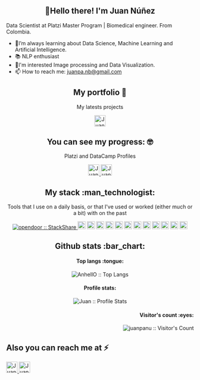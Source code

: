 <h2 align="center">🖖Hello there! I'm Juan Núñez</h2>
<div align="left">
<p> Data Scientist at Platzi Master Program | Biomedical engineer.
  From Colombia.</p>

- 🧠I’m always learning about Data Science, Machine Learning and Artificial Intelligence.
- 📚 NLP enthusiast
- 🤔I'm interested Image processing and Data Visualization.
- 📫 How to reach me: juanpa.nb@gmail.com 

<h2 align="center">My portfolio 🧪</h2>
<p align="center">My latests projects</p>
<p align="center">
<a href="https://juanpanu.github.io/">
    <img src="https://juanpanu.github.io/images/Profile.png?raw=true" alt="Juan Nuñez's Portfolio" height="30" width="30">
  </a>
</p>

<h2 align="center">You can see my progress: 🤓</h2>
<p align="center">Platzi and DataCamp Profiles</p>
<p align="center">
<a href="https://platzi.com/@juanpanu/">
    <img src="https://raw.githubusercontent.com/simple-icons/simple-icons/6f61865e4de3a772c5be475db8c2cb3ef923f082/icons/platzi.svg" alt="Juan Nuñez's Platzi" height="30" width="30">
  </a>
<a href=https://www.datacamp.com/profile/juanpanb">
    <img src="https://raw.githubusercontent.com/simple-icons/simple-icons/6f61865e4de3a772c5be475db8c2cb3ef923f082/icons/datacamp.svg" alt="Juan Nuñez's DataCamp" height="30" width="30">
  </a>
</p> 

<h2 align="center">My stack :man_technologist:</h2>

<p align="center">Tools that I use on a daily basis, or that I've used or worked (either much or a bit) with on the past</p>
<p align="center">
  <a href="https://stackshare.io/opendoor/data-science">
    <img src="http://img.shields.io/badge/tech-stack-0690fa.svg?style=flat" alt="opendoor :: StackShare" />
  </a>
<a href="https://www.python.org/" title="Python"><img src="https://github.com/tomchen/stack-icons/blob/master/logos/python.svg" alt="Python" width="21px" height="21px"></a>
<a href="https://jupyter.org/" title="Jupyter"><img src="https://github.com/tomchen/stack-icons/blob/master/logos/jupyter.svg" alt="Jupyter" width="21px" height="21px"></a>
<a href="https://numpy.org/" title="Numpy"><img src="https://www.vectorlogo.zone/logos/numpy/numpy-icon.svg" alt="Numpy" width="21px" height="21px"></a>
<a href="https://pandas.pydata.org/" title="Pandas"><img src="https://github.com/simple-icons/simple-icons/blob/master/icons/pandas.svg" alt="pandas" width="21px" height="21px"></a>
<a href="https://scrapy.org/" title="Numpy"><img src="https://img.stackshare.io/service/3116/LJ_Gsz28_400x400.png" alt="Scrapy" width="21px" height="21px"></a>
<a href="https://www.elastic.co/es/" title="ElasticSearch"><img src="https://www.vectorlogo.zone/logos/elastic/elastic-icon.svg" alt="ElasticSearch" width="21px" height="21px"></a>
<a href="https://www.tensorflow.org/" title="TensorFlow"><img src="https://www.vectorlogo.zone/logos/tensorflow/tensorflow-icon.svg" alt="TF" width="21px" height="21px"></a>
<a href="https://dev.mysql.com/" title="MySQL"><img src="https://github.com/tomchen/stack-icons/blob/master/logos/mysql.svg" alt="MySQL" width="21px" height="21px"></a>
<a href="https://www.mongodb.org/" title="MongoDB"><img src="https://github.com/tomchen/stack-icons/blob/master/logos/mongodb-icon.svg" alt="MongoDB" width="21px" height="21px"></a>
<a href="https://www.docker.com/" title="docker"><img src="https://github.com/tomchen/stack-icons/blob/master/logos/docker-icon.svg" alt="docker" width="21px" height="21px"></a>
<a href="https://git-scm.com/" title="Git"><img src="https://github.com/tomchen/stack-icons/blob/master/logos/git-icon.svg" alt="Git" width="21px" height="21px"></a>
<a href="https://code.visualstudio.com/" title="Visual Studio Code"><img src="https://github.com/tomchen/stack-icons/blob/master/logos/visual-studio-code.svg" alt="Visual Studio Code" width="21px" height="21px"></a>

</p>


<h2 align="center">Github stats :bar_chart:</h2>

<h4 align="center">Top langs :tongue:</h4>

<p align="center"><img src="https://github-readme-stats.vercel.app/api/top-langs/?username=juanpanu&langs_count=10&theme=tokyonight&layout=compact" alt="AnhellO :: Top Langs" /></p>

<h4 align="center">Profile stats:</h4>

<p align="center"><img src="https://github-readme-stats.vercel.app/api?username=juanpanu&show_icons=true" alt="Juan :: Profile Stats" /></p>

<h4 align="Right">Visitor's count :eyes:</h4>
<p align="Right"><img src="https://profile-counter.glitch.me/{juanpanu}/count.svg" alt="juanpanu :: Visitor's Count" /></p>

<h2 align="left">Also you can reach me at ⚡</h2>
<p align="left">
<a href="https://www.linkedin.com/in/juanpanu/">
    <img src="https://www.vectorlogo.zone/logos/linkedin/linkedin-icon.svg" alt="Juan Nuñez's LinkedIn Profile" height="30" width="30">
  </a>
<a href="https://twitter.com/Juanpanu">
    <img src="https://www.vectorlogo.zone/logos/twitter/twitter-official.svg" alt="Juan Nuñez's Twitter Profile" height="30" width="30">
  </a>
</p>
